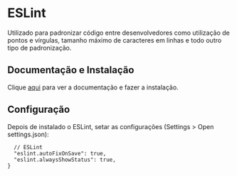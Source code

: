 # ESLint

Utilizado para padronizar código entre desenvolvedores como utilização de pontos e vírgulas, tamanho máximo de caracteres em linhas e todo outro tipo de padronização.

## Documentação e Instalação

Clique [aqui](https://marketplace.visualstudio.com/items?itemName=dbaeumer.vscode-eslint) para ver a documentação e fazer a instalação.

## Configuração

Depois de instalado o ESLint, setar as configurações (Settings > Open settings.json):

```
  // ESLint
  "eslint.autoFixOnSave": true,
  "eslint.alwaysShowStatus": true,
}
```
